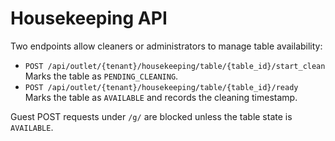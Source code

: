 # Housekeeping API

Two endpoints allow cleaners or administrators to manage table availability:

- `POST /api/outlet/{tenant}/housekeeping/table/{table_id}/start_clean`
  Marks the table as `PENDING_CLEANING`.
- `POST /api/outlet/{tenant}/housekeeping/table/{table_id}/ready`
  Marks the table as `AVAILABLE` and records the cleaning timestamp.

Guest POST requests under `/g/` are blocked unless the table state is `AVAILABLE`.

